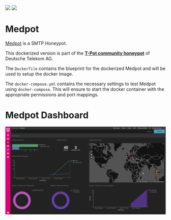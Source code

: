 [![](https://images.microbadger.com/badges/version/dtagdevsec/medpot:1903.svg)](https://microbadger.com/images/dtagdevsec/medpot:1903 "Get your own version badge on microbadger.com") [![](https://images.microbadger.com/badges/image/dtagdevsec/medpot:1903.svg)](https://microbadger.com/images/dtagdevsec/medpot:1903 "Get your own image badge on microbadger.com")

# Medpot

[Medpot](https://github.com/schmalle/medpot) is a SMTP Honeypot.

This dockerized version is part of the **[T-Pot community honeypot](http://dtag-dev-sec.github.io/)** of Deutsche Telekom AG.

The `Dockerfile` contains the blueprint for the dockerized Medpot and will be used to setup the docker image.

The `docker-compose.yml` contains the necessary settings to test Medpot using `docker-compose`. This will ensure to start the docker container with the appropriate permissions and port mappings.

# Medpot Dashboard

![Medpot Dashboard](doc/dashboard.png)
